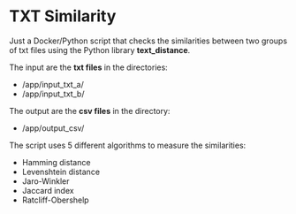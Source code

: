 # TXT Similarity

Just a Docker/Python script that checks the similarities between two groups of txt files using the Python library **text_distance**.

The input are the **txt files** in the directories:
* /app/input_txt_a/
* /app/input_txt_b/

The output are the **csv files** in the directory:
* /app/output_csv/

The script uses 5 different algorithms to measure the similarities:
* Hamming distance
* Levenshtein distance
* Jaro-Winkler
* Jaccard index
* Ratcliff-Obershelp
